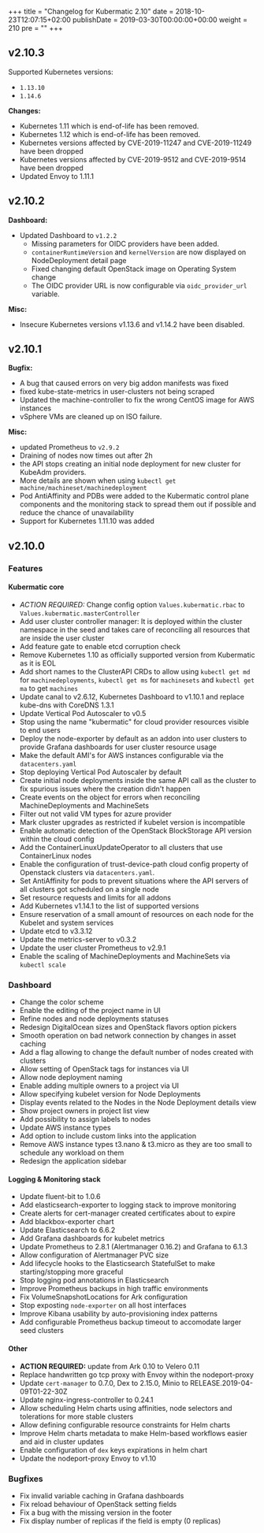 +++
title = "Changelog for Kubermatic 2.10"
date = 2018-10-23T12:07:15+02:00
publishDate = 2019-03-30T00:00:00+00:00
weight = 210
pre = "<b></b>"
+++

## v2.10.3

Supported Kubernetes versions:

- `1.13.10`
- `1.14.6`

**Changes:**

- Kubernetes 1.11 which is end-of-life has been removed.
- Kubernetes 1.12 which is end-of-life has been removed.
- Kubernetes versions affected by CVE-2019-11247 and CVE-2019-11249 have been dropped
- Kubernetes versions affected by CVE-2019-9512 and CVE-2019-9514 have been dropped
- Updated Envoy to 1.11.1

## v2.10.2

**Dashboard:**

- Updated Dashboard to `v1.2.2`
  - Missing parameters for OIDC providers have been added.
  - `containerRuntimeVersion` and `kernelVersion` are now displayed on NodeDeployment detail page
  - Fixed changing default OpenStack image on Operating System change
  - The OIDC provider URL is now configurable via `oidc_provider_url` variable.

**Misc:**

- Insecure Kubernetes versions v1.13.6 and v1.14.2 have been disabled.

## v2.10.1

**Bugfix:**

- A bug that caused errors on very big addon manifests was fixed
- fixed kube-state-metrics in user-clusters not being scraped
- Updated the machine-controller to fix the wrong CentOS image for AWS instances
- vSphere VMs are cleaned up on ISO failure.

**Misc:**

- updated Prometheus to `v2.9.2`
- Draining of nodes now times out after 2h
- the API stops creating an initial node deployment for new cluster for KubeAdm providers.
- More details are shown when using `kubectl get machine/machineset/machinedeployment`
- Pod AntiAffinity and PDBs were added to the Kubermatic control plane components and the monitoring stack to spread them out if possible and reduce the chance of unavailability
- Support for Kubernetes 1.11.10 was added

## v2.10.0

### Features

#### Kubermatic core

- *ACTION REQUIRED:* Change config option `Values.kubermatic.rbac` to `Values.kubermatic.masterController`
- Add user cluster controller manager: It is deployed within the cluster namespace in the seed and takes care of reconciling all resources that are inside the user cluster
- Add feature gate to enable etcd corruption check
- Remove Kubernetes 1.10 as officially supported version from Kubermatic as it is EOL
- Add short names to the ClusterAPI CRDs to allow using `kubectl get md` for `machinedeployments`, `kubectl get ms` for `machinesets` and `kubectl get ma` to get `machines`
- Update canal to v2.6.12, Kubernetes Dashboard to v1.10.1 and replace kube-dns with CoreDNS 1.3.1
- Update Vertical Pod Autoscaler to v0.5
- Stop using the name "kubermatic" for cloud provider resources visible to end users
- Deploy the node-exporter by default as an addon into user clusters to provide Grafana dashboards for user cluster resource usage
- Make the default AMI's for AWS instances configurable via the `datacenters.yaml`
- Stop deploying Vertical Pod Autoscaler by default
- Create initial node deployments inside the same API call as the cluster to fix spurious issues where the creation didn't happen
- Create events on the object for errors when reconciling MachineDeployments and MachineSets
- Filter out not valid VM types for azure provider
- Mark cluster upgrades as restricted if kubelet version is incompatible
- Enable automatic detection of the OpenStack BlockStorage API version within the cloud config
- Add the ContainerLinuxUpdateOperator to all clusters that use ContainerLinux nodes
- Enable the configuration of trust-device-path cloud config property of Openstack clusters via `datacenters.yaml`.
- Set AntiAffinity for pods to prevent situations where the API servers of all clusters got scheduled on a single node
- Set resource requests and limits for all addons
- Add Kubernetes v1.14.1 to the list of supported versions
- Ensure reservation of a small amount of resources on each node for the Kubelet and system services
- Update etcd to v3.3.12
- Update the metrics-server to v0.3.2
- Update the user cluster Prometheus to v2.9.1
- Enable the scaling of MachineDeployments and MachineSets via `kubectl scale`

### Dashboard

- Change the color scheme
- Enable the editing of the project name in UI
- Refine nodes and node deployments statuses
- Redesign DigitalOcean sizes and OpenStack flavors option pickers
- Smooth operation on bad network connection by changes in asset caching
- Add a flag allowing to change the default number of nodes created with clusters
- Allow setting of OpenStack tags for instances via UI
- Allow node deployment naming
- Enable adding multiple owners to a project via UI
- Allow specifying kubelet version for Node Deployments
- Display events related to the Nodes in the Node Deployment details view
- Show project owners in project list view
- Add possibility to assign labels to nodes
- Update AWS instance types
- Add option to include custom links into the application
- Remove AWS instance types t3.nano & t3.micro as they are too small to schedule any workload on them
- Redesign the application sidebar

#### Logging & Monitoring stack

- Update fluent-bit to 1.0.6
- Add elasticsearch-exporter to logging stack to improve monitoring
- Create alerts for cert-manager created certificates about to expire
- Add blackbox-exporter chart
- Update Elasticsearch to 6.6.2
- Add Grafana dashboards for kubelet metrics
- Update Prometheus to 2.8.1 (Alertmanager 0.16.2) and Grafana to 6.1.3
- Allow configuration of Alertmanager PVC size
- Add lifecycle hooks to the Elasticsearch StatefulSet to make starting/stopping more graceful
- Stop logging pod annotations in Elasticsearch
- Improve Prometheus backups in high traffic environments
- Fix VolumeSnapshotLocations for Ark configuration
- Stop exposting `node-exporter` on all host interfaces
- Improve Kibana usability by auto-provisioning index patterns
- Add configurable Prometheus backup timeout to accomodate larger seed clusters

#### Other

- **ACTION REQUIRED:** update from Ark 0.10 to Velero 0.11
- Replace handwritten go tcp proxy with Envoy within the nodeport-proxy
- Update `cert-manager` to 0.7.0, Dex to 2.15.0, Minio to RELEASE.2019-04-09T01-22-30Z
- Update nginx-ingress-controller to 0.24.1
- Allow scheduling Helm charts using affinities, node selectors and tolerations for more stable clusters
- Allow defining configurable resource constraints for Helm charts
- Improve Helm charts metadata to make Helm-based workflows easier and aid in cluster updates
- Enable configuration of `dex` keys expirations in helm chart
- Update the nodeport-proxy Envoy to v1.10

### Bugfixes

- Fix invalid variable caching in Grafana dashboards
- Fix reload behaviour of OpenStack setting fields
- Fix a bug with the missing version in the footer
- Fix display number of replicas if the field is empty (0 replicas)
